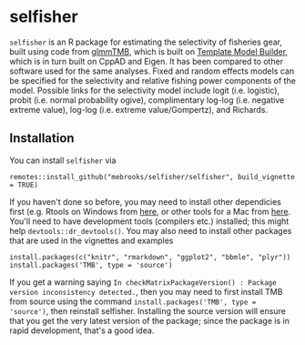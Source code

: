 # selfisher

`selfisher` is an R package for estimating the selectivity of fisheries gear, built using code from [glmmTMB](https://github.com/glmmTMB/glmmTMB), which is built on [Template Model Builder](https://github.com/kaskr/adcomp), which is in turn built on CppAD and Eigen. It has been compared to other software used for the same analyses. Fixed and random effects models can be specified for the selectivity and  relative fishing power components of the model. Possible links for the selectivity model include logit (i.e. logistic), probit (i.e. normal probability ogive), complimentary log-log (i.e. negative extreme value), log-log (i.e. extreme value/Gompertz), and Richards.

## Installation 

You can install `selfisher` via
```
remotes::install_github("mebrooks/selfisher/selfisher", build_vignette = TRUE)
```
If you haven't done so before, you may need to install other dependicies first (e.g. Rtools on Windows from [here](https://cran.r-project.org/bin/windows/Rtools/), or other tools for a Mac from [here](https://cran.r-project.org/bin/macosx/tools/). You'll need to have development tools (compilers etc.) installed; this might help `devtools::dr_devtools()`. You may also need to install other packages that are used in the vignettes and examples
```
install.packages(c("knitr", "rmarkdown", "ggplot2", "bbmle", "plyr"))
install.packages('TMB', type = 'source')
```

If you get a warning saying `In checkMatrixPackageVersion() : Package version inconsistency detected.`, then you may need to first install TMB from source using the command `install.packages('TMB', type = 'source')`, then reinstall selfisher. Installing the source version will ensure that you get the very latest version of the package; since the package is in rapid development, that's a good idea. 
